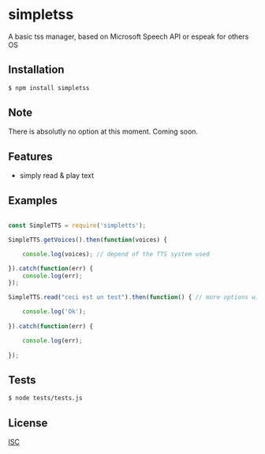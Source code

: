 # simpletss
A basic tss manager, based on Microsoft Speech API or espeak for others OS

## Installation

```bash
$ npm install simpletss
```

## Note

There is absolutly no option at this moment.
Coming soon.

## Features

  * simply read & play text

## Examples

```js

const SimpleTTS = require('simpletts');

SimpleTTS.getVoices().then(function(voices) {

	console.log(voices); // depend of the TTS system used

}).catch(function(err) {
	console.log(err);
});

SimpleTTS.read("ceci est un test").then(function() { // more options will be implemented soon

	console.log('Ok');
	
}).catch(function(err) {

	console.log(err);
	
});

```

## Tests

```bash
$ node tests/tests.js
```

## License

  [ISC](LICENSE)
